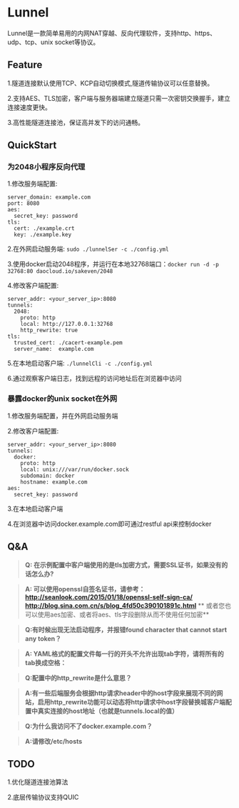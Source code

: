 # Lunnel
Lunnel是一款简单易用的内网NAT穿越、反向代理软件，支持http、https、udp、tcp、unix socket等协议。

## Feature

1.隧道连接默认使用TCP、KCP自动切换模式,隧道传输协议可以任意替换。

2.支持AES、TLS加密，客户端与服务器端建立隧道只需一次密钥交换握手，建立连接速度更快。

3.高性能隧道连接池，保证高并发下的访问通畅。

## QuickStart

### 为2048小程序反向代理
1.修改服务端配置:
  ```
  server_domain: example.com
  port: 8080
  aes:
    secret_key: password
  tls:
    cert: ./example.crt
    key: ./example.key
  ```

2.在外网启动服务端:
   `sudo ./lunnelSer -c ./config.yml`

3.使用docker启动2048程序，并运行在本地32768端口：`docker run -d -p 32768:80 daocloud.io/sakeven/2048`
  
4.修改客户端配置:

  ```
  server_addr: <your_server_ip>:8080
  tunnels: 
    2048: 
      proto: http
      local: http://127.0.0.1:32768
      http_rewrite: true
  tls: 
    trusted_cert: ./cacert-example.pem
	server_name:  example.com
  ```

5.在本地启动客户端:
   `./lunnelCli -c ./config.yml`

6.通过观察客户端日志，找到远程的访问地址后在浏览器中访问

### 暴露docker的unix socket在外网
1.修改服务端配置，并在外网启动服务端

2.修改客户端配置:
  ```
  server_addr: <your_server_ip>:8080
  tunnels: 
    docker: 
      proto: http
      local: unix:///var/run/docker.sock
      subdomain: docker
      hostname: example.com
  aes: 
    secret_key: password
  ```

3.在本地启动客户端

4.在浏览器中访问docker.example.com即可通过restful api来控制docker

## Q&A

> **Q: 在示例配置中客户端使用的是tls加密方式，需要SSL证书，如果没有的话怎么办?**        

> **A: 可以使用openssl自签名证书，请参考：** 
> **http://seanlook.com/2015/01/18/openssl-self-sign-ca/**
> **http://blog.sina.com.cn/s/blog_4fd50c390101891c.html**
> **  或者您也可以使用aes加密、或者将aes、tls字段删除从而不使用任何加密**

> **Q:有时候出现无法启动程序，并报错found character that cannot start any token？**

> **A: YAML格式的配置文件每一行的开头不允许出现tab字符，请将所有的tab换成空格：** 

> **Q:配置中的http_rewrite是什么意思？**

> **A:有一些后端服务会根据http请求header中的host字段来展现不同的网站，启用http_rewrite功能可以动态将http请求中host字段替换城客户端配置中真实连接的host地址（也就是tunnels.local的值）** 

> **Q:为什么我访问不了docker.example.com？**

> **A:请修改/etc/hosts** 

## TODO

1.优化隧道连接池算法

2.底层传输协议支持QUIC
